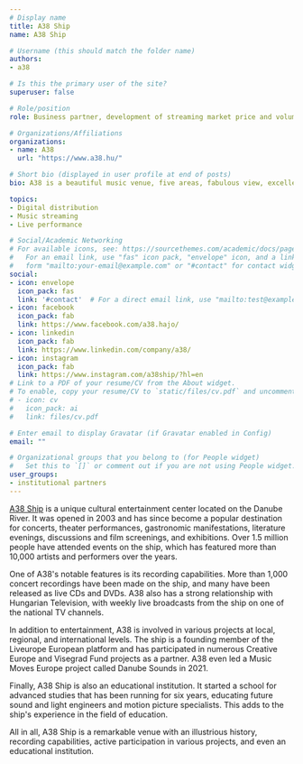 ```yaml
---
# Display name
title: A38 Ship
name: A38 Ship

# Username (this should match the folder name)
authors:
- a38

# Is this the primary user of the site?
superuser: false

# Role/position
role: Business partner, development of streaming market price and volume indicators.

# Organizations/Affiliations
organizations:
- name: A38
  url: "https://www.a38.hu/"

# Short bio (displayed in user profile at end of posts)
bio: A38 is a beautiful music venue, five areas, fabulous view, excellent sound system, hundreds of tv-recordings, colourful local crowd and wonderful rich programme.

topics:
- Digital distribution
- Music streaming
- Live performance

# Social/Academic Networking
# For available icons, see: https://sourcethemes.com/academic/docs/page-builder/#icons
#   For an email link, use "fas" icon pack, "envelope" icon, and a link in the
#   form "mailto:your-email@example.com" or "#contact" for contact widget.
social:
- icon: envelope
  icon_pack: fas
  link: '#contact'  # For a direct email link, use "mailto:test@example.org".
- icon: facebook
  icon_pack: fab
  link: https://www.facebook.com/a38.hajo/
- icon: linkedin
  icon_pack: fab
  link: https://www.linkedin.com/company/a38/
- icon: instagram
  icon_pack: fab
  link: https://www.instagram.com/a38ship/?hl=en
# Link to a PDF of your resume/CV from the About widget.
# To enable, copy your resume/CV to `static/files/cv.pdf` and uncomment the lines below.
# - icon: cv
#   icon_pack: ai
#   link: files/cv.pdf

# Enter email to display Gravatar (if Gravatar enabled in Config)
email: ""

# Organizational groups that you belong to (for People widget)
#   Set this to `[]` or comment out if you are not using People widget.
user_groups:
- institutional partners
---
```


[A38 Ship](https://www.a38.hu/) is a unique cultural entertainment center located on the Danube River. It was opened in 2003 and has since become a popular destination for concerts, theater performances, gastronomic manifestations, literature evenings, discussions and film screenings, and exhibitions. Over 1.5 million people have attended events on the ship, which has featured more than 10,000 artists and performers over the years.

One of A38's notable features is its recording capabilities. More than 1,000 concert recordings have been made on the ship, and many have been released as live CDs and DVDs. A38 also has a strong relationship with Hungarian Television, with weekly live broadcasts from the ship on one of the national TV channels.

In addition to entertainment, A38 is involved in various projects at local, regional, and international levels. The ship is a founding member of the Liveurope European platform and has participated in numerous Creative Europe and Visegrad Fund projects as a partner. A38 even led a Music Moves Europe project called Danube Sounds in 2021.

Finally, A38 Ship is also an educational institution. It started a school for advanced studies that has been running for six years, educating future sound and light engineers and motion picture specialists. This adds to the ship's experience in the field of education.

All in all, A38 Ship is a remarkable venue with an illustrious history, recording capabilities, active participation in various projects, and even an educational institution.